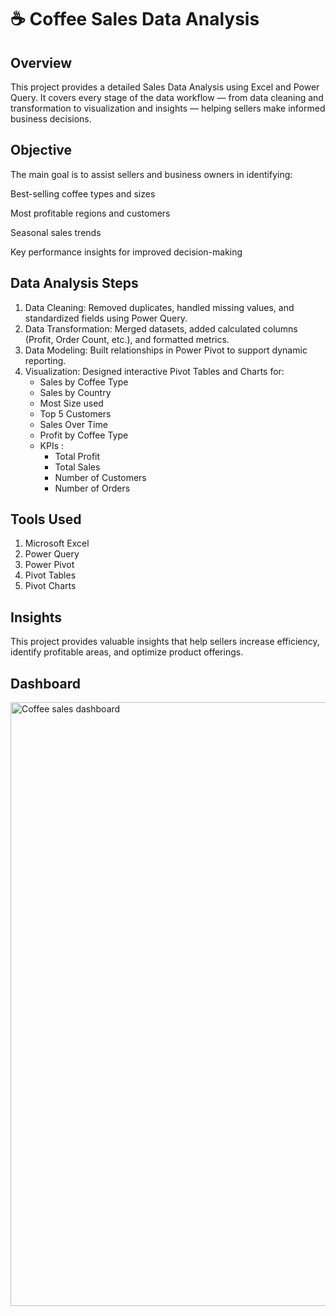 # ☕ Coffee Sales Data Analysis
## Overview

This project provides a detailed Sales Data Analysis using Excel and Power Query. It covers every stage of the data workflow — from data cleaning and transformation to visualization and insights — helping sellers make informed business decisions.
## Objective

The main goal is to assist sellers and business owners in identifying:

Best-selling coffee types and sizes

Most profitable regions and customers

Seasonal sales trends

Key performance insights for improved decision-making

## Data Analysis Steps
1. Data Cleaning: Removed duplicates, handled missing values, and standardized fields using Power Query.
2. Data Transformation: Merged datasets, added calculated columns (Profit, Order Count, etc.), and formatted metrics.
3. Data Modeling: Built relationships in Power Pivot to support dynamic reporting.
4. Visualization: Designed interactive Pivot Tables and Charts for:
   - Sales by Coffee Type
   - Sales by Country
   - Most Size used
   - Top 5 Customers
   - Sales Over Time
   - Profit by Coffee Type
   - KPIs :
     - Total Profit
     - Total Sales
     - Number of Customers
     - Number of Orders

## Tools Used
1. Microsoft Excel
2. Power Query
3. Power Pivot
4. Pivot Tables
5. Pivot Charts

## Insights

This project provides valuable insights that help sellers increase efficiency, identify profitable areas, and optimize product offerings.

## Dashboard 
<img width="1893" height="966" alt="Coffee sales dashboard" src="https://github.com/user-attachments/assets/c3309a8d-d23e-4ccd-8e69-94ad95b4b928" />


